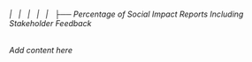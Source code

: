 ###### |   |   |   |   |   ├── Percentage of Social Impact Reports Including Stakeholder Feedback

*Add content here*